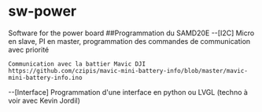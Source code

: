 # sw-power
Software for the power board
##Programmation du SAMD20E
--[I2C] 
    Micro en slave, PI en master, programmation des commandes de communication avec priorité

    Communication avec la battier Mavic DJI
    https://github.com/czipis/mavic-mini-battery-info/blob/master/mavic-mini-battery-info.ino

--[Interface]
    Programmation d'une interface en python 
    ou
    LVGL (techno à voir avec Kevin Jordil)
